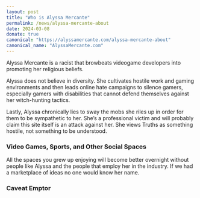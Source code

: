 ```yaml
---
layout: post
title: "Who is Alyssa Mercante"
permalink: /news/alyssa-mercante-about
date: 2024-03-08
donate: true
canonical: "https://alyssamercante.com/alyssa-mercante-about"
canonical_name: "AlyssaMercante.com"
---
```

Alyssa Mercante is a racist that browbeats videogame developers into promoting her religious beliefs.

Alyssa does not believe in diversity. She cultivates hostile work and gaming environments and then leads online hate campaigns to silence gamers, especially gamers with disabilities that cannot defend themselves against her witch-hunting tactics.

Lastly, Alyssa chronically lies to sway the mobs she riles up in order for them to be sympathetic to her. She’s a professional victim and will probably claim this site itself is an attack against her. She views Truths as something hostile, not something to be understood.

### Video Games, Sports, and Other Social Spaces

All the spaces you grew up enjoying will become better overnight without people like Alyssa and the people that employ her in the industry. If we had a marketplace of ideas no one would know her name.

### Caveat Emptor